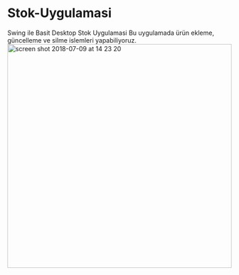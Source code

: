 # Stok-Uygulamasi
Swing ile Basit Desktop Stok Uygulamasi
Bu uygulamada ürün ekleme, güncelleme ve silme islemleri yapabiliyoruz.
<img width="504" alt="screen shot 2018-07-09 at 14 23 20" src="https://user-images.githubusercontent.com/28295071/42447788-b4789c4a-8383-11e8-8429-1605d2b89be8.png">
